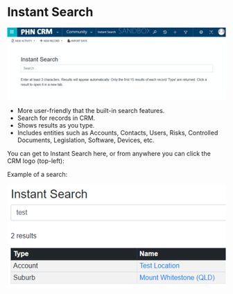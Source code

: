 # Instant Search

<img src="location.gif" />

- More user-friendly that the built-in search features.
- Search for records in CRM.
- Shows results as you type.
- Includes entities such as Accounts, Contacts, Users, Risks, Controlled Documents, Legislation, Software, Devices, etc.

You can get to Instant Search here, or from anywhere you can click the CRM logo (top-left):

Example of a search:

<img src="example.png" />
